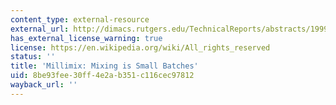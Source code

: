 ```yaml
---
content_type: external-resource
external_url: http://dimacs.rutgers.edu/TechnicalReports/abstracts/1999/99-33.html
has_external_license_warning: true
license: https://en.wikipedia.org/wiki/All_rights_reserved
status: ''
title: 'Millimix: Mixing is Small Batches'
uid: 8be93fee-30ff-4e2a-b351-c116cec97812
wayback_url: ''
---
```

